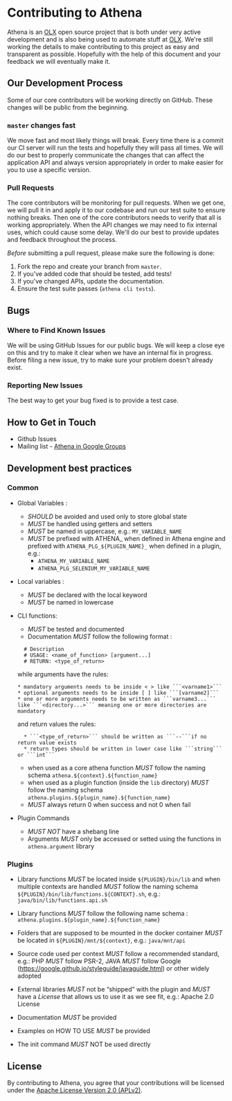 # Contributing to Athena

Athena is an [OLX](http://www.olx.com/) open source project that is both under very active development and is also being used to automate stuff at [OLX](http://www.olx.com/). We're still working the details to make contributing to this project as easy and transparent as possible. Hopefully with the help of this document and your feedback we will eventually make it.

## Our Development Process

Some of our core contributors will be working directly on GitHub. These changes will be public from the beginning.

### `master` changes fast

We move fast and most likely things will break. Every time there is a commit our CI server will run the tests and hopefully they will pass all times. We will do our best to properly communicate the changes that can affect the application API and always version appropriately in order to make easier for you to use a specific version.

### Pull Requests

The core contributors will be monitoring for pull requests. When we get one, we will pull it in and apply it to our codebase and run our test suite to ensure nothing breaks. Then one of the core contributors needs to verify that all is working appropriately. When the API changes we may need to fix internal uses, which could cause some delay. We'll do our best to provide updates and feedback throughout the process.

*Before* submitting a pull request, please make sure the following is done:

1. Fork the repo and create your branch from `master`.
2. If you've added code that should be tested, add tests!
3. If you've changed APIs, update the documentation.
4. Ensure the test suite passes (`athena cli tests`).


## Bugs

### Where to Find Known Issues

We will be using GitHub Issues for our public bugs. We will keep a close eye on this and try to make it clear when we have an internal fix in progress. Before filing a new issue, try to make sure your problem doesn't already exist.

### Reporting New Issues

The best way to get your bug fixed is to provide a test case.

## How to Get in Touch

* Github Issues
* Mailing list - [Athena in Google Groups](https://groups.google.com/a/olx.com/d/forum/athena)

## Development best practices

### Common

* Global Variables :
	- *SHOULD* be avoided and used only to store global state
	- *MUST* be handled using getters and setters
	- *MUST* be named in uppercase, e.g.: ```MY_VARIABLE_NAME```
	- *MUST* be prefixed with ATHENA_ when defined in Athena engine and prefixed with ```ATHENA_PLG_${PLUGIN_NAME}_``` when defined in a plugin, e.g.:
		- ```ATHENA_MY_VARIABLE_NAME```
		- ```ATHENA_PLG_SELENIUM_MY_VARIABLE_NAME```

* Local variables :
	- *MUST* be declared with the local keyword
	- *MUST* be named in lowercase


* CLI functions:
	* *MUST* be tested  and documented
	* Documentation *MUST* follow the following format :
  ```
	# Description
	# USAGE: <name_of_function> [argument...]
	# RETURN: <type_of_return>
  ```
	while arguments have the rules:

	  * mandatory arguments needs to be inside < > like ```<varname1>```
	  * optional arguments needs to be inside [ ] like ```[varname2]```
	  * one or more arguments needs to be written as ```varname3...``` like ```<directory...>``` meaning one or more directories are mandatory

	and return values the rules:

		* ```<type_of_return>``` should be written as ```--```if no return value exists
		* return types should be written in lower case like ```string``` or ```int```

	* when used as a core athena function *MUST* follow the naming schema ```athena.${context}.${function_name}```
	* when used as a plugin function (inside the `lib` directory) *MUST* follow the naming schema ```athena.plugins.${plugin_name}.${function_name}```
	* *MUST* always return 0 when success and not 0 when fail


* Plugin Commands

  * *MUST NOT* have a shebang line
  * Arguments *MUST* only be accessed or setted using the functions in ```athena.argument``` library



### Plugins

  * Library functions *MUST* be located inside ```${PLUGIN}/bin/lib``` and when multiple contexts are handled *MUST* follow the naming schema ```${PLUGIN}/bin/lib/functions.${CONTEXT}.sh```, e.g.: ```java/bin/lib/functions.api.sh```

  * Library functions *MUST* follow the following name schema : ```athena.plugins.${plugin_name}.${function_name}```


  * Folders that are supposed to be mounted in the docker container *MUST* be located in ```${PLUGIN}/mnt/${context}```, e.g.: ```java/mnt/api```

  * Source code used per context *MUST* follow a recommended standard, e.g.: PHP *MUST* follow PSR-2, JAVA *MUST* follow Google (https://google.github.io/styleguide/javaguide.html) or other widely adopted

  * External libraries *MUST* not be “shipped” with the plugin and *MUST* have a *License* that allows us to use it as we see fit, e.g.: Apache 2.0 License

  * Documentation *MUST* be provided

  * Examples on HOW TO USE *MUST* be provided

  * The init command *MUST* NOT be used directly


## License

By contributing to Athena, you agree that your contributions will be licensed under the [Apache License Version 2.0 (APLv2)](/LICENSE.html).
